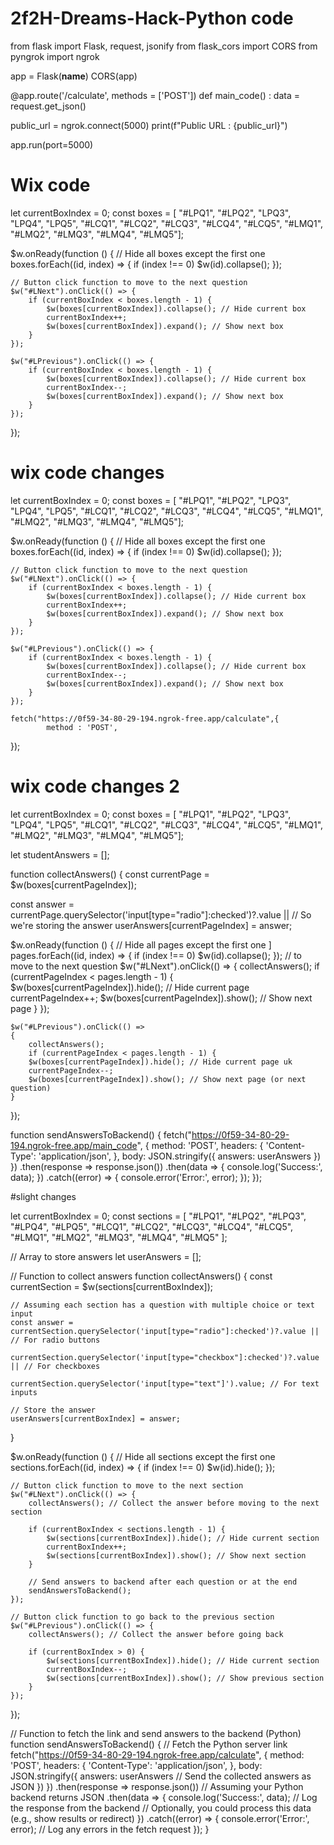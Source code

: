 # 2f2H-Dreams-Hack-Python code
from flask import Flask, request, jsonify
from flask_cors import CORS
from pyngrok import ngrok

app = Flask(__name__)
CORS(app)

@app.route('/calculate', methods = ['POST'])
def main_code() :
    data = request.get_json()
    
public_url = ngrok.connect(5000)
print(f"Public URL : {public_url}")

app.run(port=5000)

# Wix code

let currentBoxIndex = 0;
const boxes = [
	"#LPQ1", "#LPQ2", "LPQ3", "LPQ4", "LPQ5", 
	"#LCQ1", "#LCQ2", "#LCQ3", "#LCQ4", "#LCQ5",
	"#LMQ1", "#LMQ2", "#LMQ3", "#LMQ4", "#LMQ5"];

$w.onReady(function () {
    // Hide all boxes except the first one
    boxes.forEach((id, index) => {
        if (index !== 0) $w(id).collapse();
    });

    // Button click function to move to the next question
    $w("#LNext").onClick(() => {
        if (currentBoxIndex < boxes.length - 1) {
            $w(boxes[currentBoxIndex]).collapse(); // Hide current box
            currentBoxIndex++;
            $w(boxes[currentBoxIndex]).expand(); // Show next box
        }
    });

	$w("#LPrevious").onClick(() => {
        if (currentBoxIndex < boxes.length - 1) {
            $w(boxes[currentBoxIndex]).collapse(); // Hide current box
            currentBoxIndex--;
            $w(boxes[currentBoxIndex]).expand(); // Show next box
        }
    });
});

# wix code changes

let currentBoxIndex = 0;
const boxes = [
	"#LPQ1", "#LPQ2", "LPQ3", "LPQ4", "LPQ5", 
	"#LCQ1", "#LCQ2", "#LCQ3", "#LCQ4", "#LCQ5",
	"#LMQ1", "#LMQ2", "#LMQ3", "#LMQ4", "#LMQ5"];

$w.onReady(function () {
    // Hide all boxes except the first one
    boxes.forEach((id, index) => {
        if (index !== 0) $w(id).collapse();
    });

    // Button click function to move to the next question
    $w("#LNext").onClick(() => {
        if (currentBoxIndex < boxes.length - 1) {
            $w(boxes[currentBoxIndex]).collapse(); // Hide current box
            currentBoxIndex++;
            $w(boxes[currentBoxIndex]).expand(); // Show next box
        }
    });

	$w("#LPrevious").onClick(() => {
        if (currentBoxIndex < boxes.length - 1) {
            $w(boxes[currentBoxIndex]).collapse(); // Hide current box
            currentBoxIndex--;
            $w(boxes[currentBoxIndex]).expand(); // Show next box
        }
    });

    fetch("https://0f59-34-80-29-194.ngrok-free.app/calculate",{
            method : 'POST',

});

# wix code changes 2


let currentBoxIndex = 0; const boxes = [ 
	"#LPQ1", "#LPQ2", "LPQ3", "LPQ4", "LPQ5", 
	"#LCQ1", "#LCQ2", "#LCQ3", "#LCQ4", "#LCQ5", 
	"#LMQ1", "#LMQ2", "#LMQ3", "#LMQ4", "#LMQ5"];

let studentAnswers = [];

function collectAnswers() {
    const currentPage = $w(boxes[currentPageIndex]);

const answer = currentPage.querySelector('input[type="radio"]:checked')?.value || 
// So we're storing the answer
userAnswers[currentPageIndex] = answer;

$w.onReady(function () 
{ 
	// Hide all pages except the first one ]
	pages.forEach((id, index) => 
	{ 
		if (index !== 0) $w(id).collapse(); });
		// to move to the next question
		$w("#LNext").onClick(() => 
		{
			collectAnswers(); 
		if (currentPageIndex < pages.length - 1) 
		{
        	$w(boxes[currentPageIndex]).hide(); // Hide current page
        	currentPageIndex++;
        	$w(boxes[currentPageIndex]).show(); // Show next page
    		}
	});

	$w("#LPrevious").onClick(() => 
	{
		collectAnswers(); 
		if (currentPageIndex < pages.length - 1) {
        $w(boxes[currentPageIndex]).hide(); // Hide current page uk
        currentPageIndex--;
        $w(boxes[currentPageIndex]).show(); // Show next page (or next question)
    }
});


function sendAnswersToBackend() {
    fetch("https://0f59-34-80-29-194.ngrok-free.app/main_code", {
        method: 'POST',
        headers: {
            'Content-Type': 'application/json',
        },
        body: JSON.stringify({
            answers: userAnswers 
        })
    })
    .then(response => response.json())
    .then(data => {
        console.log('Success:', data);
    })
    .catch((error) => {
        console.error('Error:', error);
    });
});

#slight changes

let currentBoxIndex = 0;
const sections = [
    "#LPQ1", "#LPQ2", "#LPQ3", "#LPQ4", "#LPQ5", 
    "#LCQ1", "#LCQ2", "#LCQ3", "#LCQ4", "#LCQ5",
    "#LMQ1", "#LMQ2", "#LMQ3", "#LMQ4", "#LMQ5"
];

// Array to store answers
let userAnswers = [];

// Function to collect answers
function collectAnswers() {
    const currentSection = $w(sections[currentBoxIndex]);

    // Assuming each section has a question with multiple choice or text input
    const answer = currentSection.querySelector('input[type="radio"]:checked')?.value || // For radio buttons
                   currentSection.querySelector('input[type="checkbox"]:checked')?.value || // For checkboxes
                   currentSection.querySelector('input[type="text"]').value; // For text inputs

    // Store the answer
    userAnswers[currentBoxIndex] = answer;
}

$w.onReady(function () {
    // Hide all sections except the first one
    sections.forEach((id, index) => {
        if (index !== 0) $w(id).hide();
    });

    // Button click function to move to the next section
    $w("#LNext").onClick(() => {
        collectAnswers(); // Collect the answer before moving to the next section

        if (currentBoxIndex < sections.length - 1) {
            $w(sections[currentBoxIndex]).hide(); // Hide current section
            currentBoxIndex++;
            $w(sections[currentBoxIndex]).show(); // Show next section
        }

        // Send answers to backend after each question or at the end
        sendAnswersToBackend();
    });

    // Button click function to go back to the previous section
    $w("#LPrevious").onClick(() => {
        collectAnswers(); // Collect the answer before going back

        if (currentBoxIndex > 0) {
            $w(sections[currentBoxIndex]).hide(); // Hide current section
            currentBoxIndex--;
            $w(sections[currentBoxIndex]).show(); // Show previous section
        }
    });
});

// Function to fetch the link and send answers to the backend (Python)
function sendAnswersToBackend() {
    // Fetch the Python server link
    fetch("https://0f59-34-80-29-194.ngrok-free.app/calculate", {
        method: 'POST',
        headers: {
            'Content-Type': 'application/json',
        },
        body: JSON.stringify({
            answers: userAnswers // Send the collected answers as JSON
        })
    })
    .then(response => response.json())  // Assuming your Python backend returns JSON
    .then(data => {
        console.log('Success:', data); // Log the response from the backend
        // Optionally, you could process this data (e.g., show results or redirect)
    })
    .catch((error) => {
        console.error('Error:', error); // Log any errors in the fetch request
    });
}

